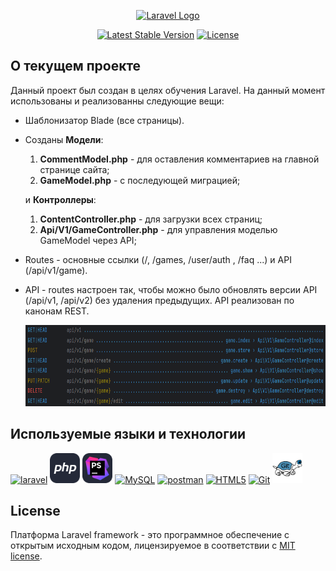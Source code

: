 <p align="center"><a href="https://laravel.com" target="_blank"><img src="https://raw.githubusercontent.com/laravel/art/master/logo-lockup/5%20SVG/2%20CMYK/1%20Full%20Color/laravel-logolockup-cmyk-red.svg" width="400" alt="Laravel Logo"></a></p>

<p align="center">
<a href="https://packagist.org/packages/laravel/framework"><img src="https://img.shields.io/packagist/v/laravel/framework" alt="Latest Stable Version"></a>
<a href="https://packagist.org/packages/laravel/framework"><img src="https://img.shields.io/packagist/l/laravel/framework" alt="License"></a>
</p>

## О текущем проекте

Данный проект был создан в целях обучения Laravel. На данный момент использованы и реализованны следующие вещи:
- Шаблонизатор Blade (все страницы).
- Созданы <b>Модели</b>:
  1. <b>CommentModel.php</b> - для оставления комментариев на главной странице сайта;
  2. <b>GameModel.php</b> - с последующей миграцией;
  
  и <b>Контроллеры</b>:
  1. <b>ContentController.php</b> - для загрузки всех страниц;
  2. <b>Api/V1/GameController.php</b> - для управления моделью GameModel через API; 
- Routes - основные ссылки (/, /games, /user/auth , /faq ...) и API (/api/v1/game).
- API - routes настроен так, чтобы можно было обновлять версии API (/api/v1, /api/v2) без удаления предыдущих. API реализован по канонам REST.
    <div align="center">
    <img src="https://github.com/TheKompreso/laravel-site/blob/Kompreso/.githubcontent/routes_api.png" alt="API Routes"  wight="750" height="130">
    </div>

## Используемые языки и технологии
  <a href="https://laravel.com" target="_blank" rel="noreferrer"><img src="https://cdn.simpleicons.org/laravel" width="48" height="48" alt="laravel" /></a>
  <a href="https://www.php.net/" target="_blank" rel="noreferrer"><img src="https://github.com/tandpfun/skill-icons/blob/main/icons/PHP-Dark.svg" width="48" height="48" alt="PHP" /></a>
  <a href="https://www.jetbrains.com/phpstorm/" target="_blank" rel="noreferrer"><img src="https://github.com/tandpfun/skill-icons/blob/main/icons/PhpStorm-Dark.svg" width="48" height="48" alt="PHPStorm" /></a>
  <a href="https://www.mysql.com/" target="_blank" rel="noreferrer"><img src="https://raw.githubusercontent.com/danielcranney/readme-generator/main/public/icons/skills/mysql-colored.svg" width="48" height="48" alt="MySQL" /></a>
  <a href="https://postman.com" target="_blank" rel="noreferrer"> <img src="https://www.vectorlogo.zone/logos/getpostman/getpostman-icon.svg" alt="postman" width="48" height="48" /></a>
  <a href="https://developer.mozilla.org/en-US/docs/Glossary/HTML5" target="_blank" rel="noreferrer"><img src="https://raw.githubusercontent.com/danielcranney/readme-generator/main/public/icons/skills/html5-colored.svg" width="48" height="48" alt="HTML5" /></a>
  <a href="https://git-scm.com/" target="_blank" rel="noreferrer"><img src="https://raw.githubusercontent.com/danielcranney/readme-generator/main/public/icons/skills/git-colored.svg" width="48" height="48" alt="Git" /></a>
  <a href="https://tortoisegit.org" target="_blank" rel="noreferrer"> <img src="https://github.com/TheKompreso/TheKompreso/blob/master/source/brands/tortoisegit.svg" alt="tortoisegit" width="48" height="48" /></a>


## License

Платформа Laravel framework - это программное обеспечение с открытым исходным кодом, лицензируемое в соответствии с [MIT license](https://opensource.org/licenses/MIT).
